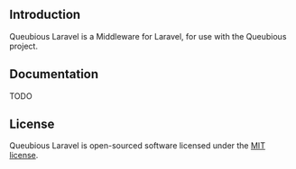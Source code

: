 ## Introduction

Queubious Laravel is a Middleware for Laravel, for use with the Queubious project.

## Documentation

TODO

## License

Queubious Laravel is open-sourced software licensed under the [MIT license](LICENSE.md).
